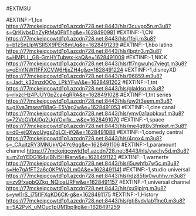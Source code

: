 #EXTM3U

#EXTINF:-1,fox 
https://77mckejqcowtd1p1.azcdn728.net:8443/hls/3cuvpp5n.m3u8?s=QrKivbsDnZyRtMa0FlrThg&e=1628490981
#EXTINF:-1,CN
https://77mckejqcowtd1p1.azcdn728.net:8443/hls/1feji.m3u8?s=b1zSnLIpWSIISX9PEK8mUg&e=1628491239
#EXTINF:-1,hbo latino
https://77mckejqcowtd1p1.azcdn728.net:8443/hls/lbqtn3.m3u8?s=HMPLL_G8-GmHYTubwx-kaQ&e=1628491009
#EXTINF:-1,NICK
https://77mckejqcowtd1p1.azcdn728.net:8443/hls/ff7ngwuhc7viegt.m3u8?s=oEhYNWf1FFXCVW6HjxZH4g&e=1628491224
#EXTINF:-1,disneyXD
https://77mckejqcowtd1p1.azcdn728.net:8443/hls/96859.m3u8?s=Jadt_k32mzdOOo_LPkYFwA&e=1628491202
#EXTINF:-1,tnt 
https://77mckejqcowtd1p1.azcdn728.net:8443/hls/glaldsq.m3u8?s=rIxzcHz4PJUY0pZca4gRRA&e=1628491028
#EXTINF:-1,tnt series
https://77mckejqcowtd1p1.azcdn728.net:8443/hls/uw2t3eem.m3u8?s=gXva3mseaf88aG-E5Vag2w&e=1628491053
#EXTINF:-1,cine canal
https://77mckejqcowtd1p1.azcdn728.net:8443/hls/ymv0a1aobkxuf.m3u8?s=72VcGVbU0q2UgVOxI1x__w&e=1628491070
#EXTINF:-1,space
https://77mckejqcowtd1p1.azcdn728.net:8443/hls/me4gtt8v3fmket.m3u8?s=d0-ejQXwoUygsZgLOi-jfQ&e=1628491088
#EXTINF:-1,comedy central
https://77mckejqcowtd1p1.azcdn728.net:8443/hls/4qox4.m3u8?s=_CAujtzRY3MNUkVQ4Yc9qg&e=1628491106
#EXTINF:-1,paramount channel
https://77mckejqcowtd1p1.azcdn728.net:8443/hls/vwchy5d.m3u8?s=mZpYEDG164vjBNl5iHRarw&e=1628491123
#EXTINF:-1,warnertv
https://77mckejqcowtd1p1.azcdn728.net:8443/hls/j5uwhfb7w5c.m3u8?s=He7gAfFT2a6c0KPWp2Lm0A&e=1628491141
#EXTINF:-1,studio universal
https://77mckejqcowtd1p1.azcdn728.net:8443/hls/rdz85fjy0wuhhv.m3u8?s=zv9fxapbQZkg_NQloaURFw&e=1628491157
#EXTINF:-1,universal channel
https://77mckejqcowtd1p1.azcdn728.net:8443/hls/xu9jpirg.m3u8?s=ywl1rS_j75fIFXqKD6CK-g&e=1628491175
#EXTINF:-1,History
https://77mckejqcowtd1p1.azcdn728.net:8443/hls/gtj8vdvlab11nc0.m3u8?s=5A2PvK_uMOuc1pUM1bpIkg&e=1628491259











